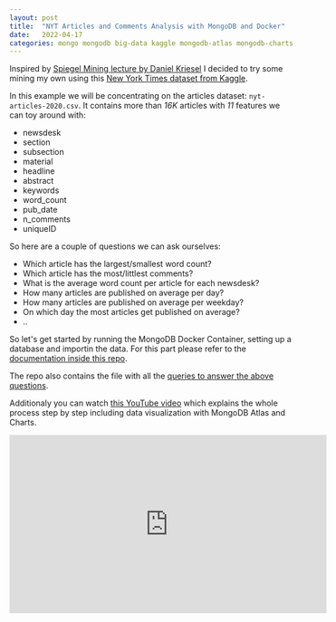 ```yaml
---
layout: post
title:  "NYT Articles and Comments Analysis with MongoDB and Docker"
date:   2022-04-17
categories: mongo mongodb big-data kaggle mongodb-atlas mongodb-charts analysis docker
---
```


Inspired by [Spiegel Mining lecture by Daniel Kriesel](https://youtu.be/-YpwsdRKt8Q) I decided to try some mining my own using this [New York Times dataset from Kaggle](https://www.kaggle.com/datasets/benjaminawd/new-york-times-articles-comments-2020).

In this example we will be concentrating on the articles dataset: `nyt-articles-2020.csv`. It contains more than *16K* articles with *11* features we can toy around with:

* newsdesk
* section
* subsection
* material
* headline
* abstract
* keywords
* word_count
* pub_date
* n_comments
* uniqueID

So here are a couple of questions we can ask ourselves:

* Which article has the largest/smallest word count?
* Which article has the most/littlest comments?
* What is the average word count per article for each newsdesk?
* How many articles are published on average per day?
* How many articles are published on average per weekday?
* On which day the most articles get published on average?
* ..

So let's get started by running the MongoDB Docker Container, setting up a database and importin the data. For this part please refer to the [documentation inside this repo](https://github.com/goseind/nyt-article-analysis#run-the-docker-container).

The repo also contains the file with all the [queries to answer the above questions](https://github.com/goseind/nyt-article-analysis/blob/main/nyt-mongosh-queries).

Additionaly you can watch [this YouTube video](https://youtu.be/zq3gzOMJ9Ow) which explains the whole process step by step including data visualization with MongoDB Atlas and Charts.

<iframe width="560" height="315" src="https://www.youtube.com/embed/zq3gzOMJ9Ow" title="YouTube video player" frameborder="0" allow="accelerometer; autoplay; clipboard-write; encrypted-media; gyroscope; picture-in-picture" allowfullscreen></iframe>